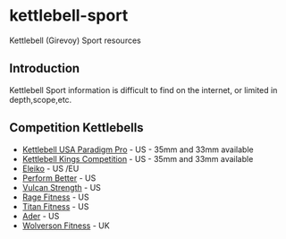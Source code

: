# kettlebell-sport
Kettlebell (Girevoy) Sport resources

## Introduction
Kettlebell Sport information is difficult to find on the internet, or limited in depth,scope,etc.

## Competition Kettlebells
 - [Kettlebell USA Paradigm Pro](https://www.kettlebellsusa.com/) - US - 35mm and 33mm available
 - [Kettlebell Kings Competition](https://www.kettlebellsusa.com/) - US - 35mm and 33mm available
 - [Eleiko](https://www.eleiko.com/en/p/eleiko-competition-kettlebells/122) - US /EU
 - [Perform Better](https://www.performbetter.com/First-Place-Competition-Kettlebell_3) - US 
 - [Vulcan Strength](https://www.vulcanstrength.com/Vulcan-Absolute-Competition-Kettlebells-p/vckbxx.htm) - US 
 - [Rage Fitness](https://www.ragefitness.com/products/competition-kettlebells-original) - US 
 - [Titan Fitness](https://www.titan.fitness/endurance/kettlebells/competition-2/8---40-kg-competition-style-kettlebells/KBCOMP_GROUP.html) - US 
 - [Ader](https://aderfitness.com/product/pro-grade-kettlebells/) - US 
 - [Wolverson Fitness](https://wolverson-fitness.co.uk/collections/competition-kettlebells) - UK
